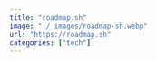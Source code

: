 ```yaml
---
title: "roadmap.sh"
image: "./_images/roadmap-sh.webp"
url: "https://roadmap.sh"
categories: ["tech"]
---
```

